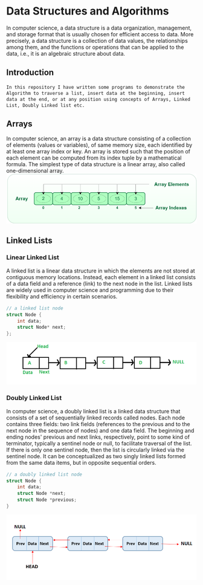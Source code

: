 # Data Structures and Algorithms
In computer science, a data structure is a data organization, management, and storage format that is usually chosen for efficient access to data. More precisely, a data structure is a collection of data values, the relationships among them, and the functions or operations that can be applied to the data, i.e., it is an algebraic structure about data.

## Introduction
    In this repository I have written some programs to demonstrate the Algorithm to traverse a list, insert data at the beginning, insert data at the end, or at any position using concepts of Arrays, Linked List, Doubly Linked list etc.

## Arrays
In computer science, an array is a data structure consisting of a collection of elements (values or variables), of same memory size, each identified by at least one array index or key. An array is stored such that the position of each element can be computed from its index tuple by a mathematical formula. The simplest type of data structure is a linear array, also called one-dimensional array.
![representation of array](/assets/img/array.png)

## Linked Lists

### Linear Linked List
A linked list is a linear data structure in which the elements are not stored at contiguous memory locations. Instead, each element in a linked list consists of a data field and a reference (link) to the next node in the list. Linked lists are widely used in computer science and programming due to their flexibility and efficiency in certain scenarios.
```c
// a linked list node
struct Node {
    int data;
    struct Node* next;
};
```
![An Image representation of Linked list](/assets/img/Linkedlist.png)

### Doubly Linked List
In computer science, a doubly linked list is a linked data structure that consists of a set of sequentially linked records called nodes. Each node contains three fields: two link fields (references to the previous and to the next node in the sequence of nodes) and one data field. The beginning and ending nodes' previous and next links, respectively, point to some kind of terminator, typically a sentinel node or null, to facilitate traversal of the list. If there is only one sentinel node, then the list is circularly linked via the sentinel node. It can be conceptualized as two singly linked lists formed from the same data items, but in opposite sequential orders.

```c
// a doubly linked list node
struct Node {
    int data;
    struct Node *next;
    struct Node *previous;
}
```
![Image representation of Doubly Linked List](/assets/img/doubly-linked-list.png)